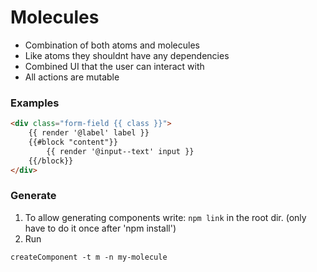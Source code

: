 # Molecules
* Combination of both atoms and molecules
* Like atoms they shouldnt have any dependencies
* Combined UI that the user can interact with
* All actions are mutable

### Examples
```html
<div class="form-field {{ class }}">
    {{ render '@label' label }}
    {{#block "content"}}
        {{ render '@input--text' input }}
    {{/block}}
</div>
```

### Generate
1. To allow generating components write: `npm link` in the root dir. (only have to do it once after 'npm install')
2. Run 
```
createComponent -t m -n my-molecule
```